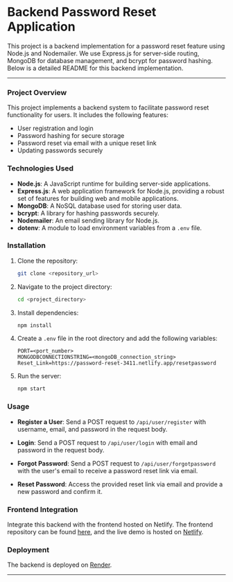 # Backend Password Reset Application

This project is a backend implementation for a password reset feature using Node.js and Nodemailer. We use Express.js for server-side routing, MongoDB for database management, and bcrypt for password hashing. Below is a detailed README for this backend implementation.

---

### Project Overview

This project implements a backend system to facilitate password reset functionality for users. It includes the following features:

- User registration and login
- Password hashing for secure storage
- Password reset via email with a unique reset link
- Updating passwords securely

### Technologies Used

- **Node.js**: A JavaScript runtime for building server-side applications.
- **Express.js**: A web application framework for Node.js, providing a robust set of features for building web and mobile applications.
- **MongoDB**: A NoSQL database used for storing user data.
- **bcrypt**: A library for hashing passwords securely.
- **Nodemailer**: An email sending library for Node.js.
- **dotenv**: A module to load environment variables from a `.env` file.

### Installation

1. Clone the repository:

    ```bash
    git clone <repository_url>
    ```

2. Navigate to the project directory:

    ```bash
    cd <project_directory>
    ```

3. Install dependencies:

    ```bash
    npm install
    ```

4. Create a `.env` file in the root directory and add the following variables:

    ```plaintext
    PORT=<port_number>
    MONGODBCONNECTIONSTRING=<mongoDB_connection_string>
    Reset_Link=https://password-reset-3411.netlify.app/resetpassword
    ```

5. Run the server:

    ```bash
    npm start
    ```

### Usage

- **Register a User**: Send a POST request to `/api/user/register` with username, email, and password in the request body.

- **Login**: Send a POST request to `/api/user/login` with email and password in the request body.

- **Forgot Password**: Send a POST request to `/api/user/forgotpassword` with the user's email to receive a password reset link via email.

- **Reset Password**: Access the provided reset link via email and provide a new password and confirm it.


### Frontend Integration

Integrate this backend with the frontend hosted on Netlify. The frontend repository can be found [here](https://github.com/manoharsena/Password-Reset-FrontEnd.git), and the live demo is hosted on [Netlify](https://password-reset-3411.netlify.app/).


### Deployment

The backend is deployed on [Render](https://password-reset-backend-16ua.onrender.com/).

---